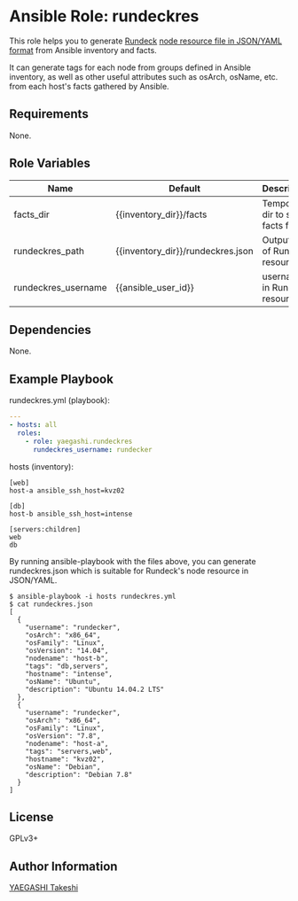 Ansible Role: rundeckres
========================

This role helps you to generate
[Rundeck](http://rundeck.org)
[node resource file in JSON/YAML format](http://rundeck.org/docs/man5/resource-yaml.html)
from Ansible inventory and facts.

It can generate tags for each node from groups defined in Ansible inventory,
as well as other useful attributes such as osArch, osName, etc.
from each host's facts gathered by Ansible.

Requirements
------------

None.

Role Variables
--------------

| Name                | Default                           | Description                         |
|---------------------|-----------------------------------|-------------------------------------|
| facts_dir           | {{inventory_dir}}/facts           | Temporary dir to store facts files  | 
| rundeckres_path     | {{inventory_dir}}/rundeckres.json | Output path of Rundeck resource     |
| rundeckres_username | {{ansible_user_id}}               | username in Rundeck resource        |

Dependencies
------------

None.

Example Playbook
----------------

rundeckres.yml (playbook):

```yaml
---
- hosts: all
  roles:
    - role: yaegashi.rundeckres
      rundeckres_username: rundecker
```

hosts (inventory):

```
[web]
host-a ansible_ssh_host=kvz02

[db]
host-b ansible_ssh_host=intense

[servers:children]
web
db
```

By running ansible-playbook with the files above,
you can generate rundeckres.json which is suitable for
Rundeck's node resource in JSON/YAML.

```
$ ansible-playbook -i hosts rundeckres.yml
$ cat rundeckres.json
[
  {
    "username": "rundecker", 
    "osArch": "x86_64", 
    "osFamily": "Linux", 
    "osVersion": "14.04", 
    "nodename": "host-b", 
    "tags": "db,servers", 
    "hostname": "intense", 
    "osName": "Ubuntu", 
    "description": "Ubuntu 14.04.2 LTS"
  }, 
  {
    "username": "rundecker", 
    "osArch": "x86_64", 
    "osFamily": "Linux", 
    "osVersion": "7.8", 
    "nodename": "host-a", 
    "tags": "servers,web", 
    "hostname": "kvz02", 
    "osName": "Debian", 
    "description": "Debian 7.8"
  }
]
```

License
-------

GPLv3+

Author Information
------------------

[YAEGASHI Takeshi](https://github.com/yaegashi)
